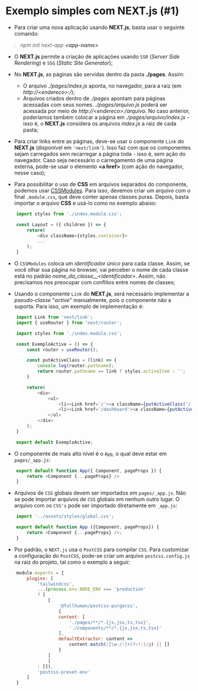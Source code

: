 # Exemplo simples com NEXT.js (#1)

- Para criar uma nova aplicação usando **NEXT.js**, basta usar o seguinte comando:

> *npm init next-app **\<app-name>***

- O **NEXT.js** permite a criação de aplicações usando `SSR` (*Server Side Rendering*) e `SSG` (*Static Site Generator*);

- No **NEXT.js**, as páginas são servidas dentro da pasta **./pages**. Assim:
    - O arquivo *./pages/index.js* aponta, no navegador, para a raiz (em *http://\<endereco>:/*);
    - Arquivos criados dentro de *./pages* apontam para páginas acessadas com seus nomes. *./pages/arquivo.js* poderá ser acessada por meio de *http://\<endereco>:/arquivo*. No caso anterior, poderíamos também colocar a página em *./pages/arquivo/index.js* - isso é, o **NEXT.js** considera os arquivos *index.js* a raiz de cada pasta;

- Para criar links entre as páginas, deve-se usar o componente `Link` do **NEXT.js** (disponível em `'next/link'`). Isso faz com que os componentes sejam carregados sem recarregar a página toda - isso é, sem ação do navegador. Caso seja necessário o carregamento de uma página externa, pode-se usar o elemento **\<a href>** (com ação do navegador, nesse caso);

- Para possibilitar o uso de **CSS** em arquivos separados do componente, podemos usar [CSSModules](https://github.com/css-modules/css-modules). Para isso, devemos criar um arquivo com o final `.module.css`, que deve conter apenas classes puras. Depois, basta importar o arquivo **CSS** e usá-lo como no exemplo abaixo:

```javascript
    import styles from './index.module.css';

    const Layout = ({ children }) => {
        return(
            <div className={styles.container}>
            ...
        );
    }
```

- O `CSSModules` coloca um *identificador único* para cada classe. Assim, se você olhar sua página no browser, vai perceber o nome de cada classe está no padrão *nome_da_classe__\<identificador>*. Assim, não precisamos nos preocupar com conflitos entre nomes de classes;

- Usando o componente `Link` do **NEXT.js**, será necessário implementar a *pseudo-classe* "*active*" manualmente, pois o componente não a suporta. Para isso, um exemplo de implementação é:

```javascript
    import Link from 'next/link';
    import { useRouter } from 'next/router';

    import styles from './index.module.css';

    const ExemploActive = () => {
        const router = useRouter();

        const putActiveClass = (link) => {
            console.log(router.pathname);
            return router.pathname == link ? styles.activeItem : '';
        }

        return(
            <div>
                <ul>
                    <li><Link href='/'><a className={putActiveClass('/')}>Home</a></Link></li>
                    <li><Link href='/dashboard'><a className={putActiveClass('/dashboard')}>Dashboard</a></Link></li>
                </ul>
            </div>
        );
    }

    export default ExemploActive;
```

- O componente de mais alto nível é o `App`, o qual deve estar em `pages/_app.js`:

```javascript
    export default function App({ Component, pageProps }) {
        return <Component {...pageProps} />
    }
```

- Arquivos de `CSS` globais devem ser importados em `pages/_app.js`. Não se pode importar arquivos de `CSS` globais em nenhum outro lugar. O arquivo com os `CSS's` pode ser importado diretamente em `_app.js`:

```javascript
    import '../assets/styles/global.css';

    export default function App ({Component, pageProps}) {
        return <Component {...pageProps} />;
    }
```

- Por padrão, o `NEXT.js` usa o `PostCSS` para compilar `CSS`. Para customizar a configuração do `PostCSS`, pode-se criar um arquivo `postcss.config.js` na raiz do projeto, tal como o exemplo a seguir:

```javascript
    module.exports = {
        plugins: [
            'tailwindcss',
            ...(process.env.NODE_ENV === 'production'
            ? [
                [
                    '@fullhuman/postcss-purgecss',
                    {
                    content: [
                        './pages/**/*.{js,jsx,ts,tsx}',
                        './components/**/*.{js,jsx,ts,tsx}'
                    ],
                    defaultExtractor: content =>
                        content.match(/[\w-/:]+(?<!:)/g) || []
                    }
                ]
                ]
            : []),
            'postcss-preset-env'
        ]
    }
```